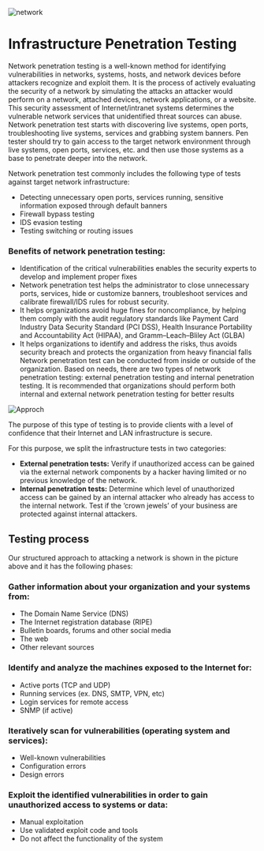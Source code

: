 ![network](https://www.cipherex.com/wp-content/uploads/2024/01/Conducting-a-Robust-Infrastructure-Security-Audit-A-Step-by-Step-Guide.png)

# Infrastructure Penetration Testing

Network penetration testing is a well-known method for identifying vulnerabilities in networks, systems, hosts, and network devices before attackers recognize and exploit them. It is the process of actively evaluating the security of a network by simulating the attacks an attacker would perform on a network, attached devices, network applications, or a website. This security assessment of Internet/intranet systems determines the vulnerable network services that unidentified threat sources can abuse. Network penetration test starts with discovering live systems, open ports, troubleshooting live systems, services and grabbing system banners. Pen tester should try to gain access to the target network environment through live systems, open ports, services, etc. and then use those systems as a base to penetrate deeper into the network.

Network penetration test commonly includes the following type of tests against target network infrastructure: 

- Detecting unnecessary open ports, services running, sensitive information exposed through default banners
- Firewall bypass testing
- IDS evasion testing
- Testing switching or routing issues

### Benefits of network penetration testing:

- Identification of the critical vulnerabilities enables the security experts to develop and implement proper fixes
- Network penetration test helps the administrator to close unnecessary ports, services, hide or customize banners, troubleshoot services and calibrate firewall/IDS rules for robust security.
- It helps organizations avoid huge fines for noncompliance, by helping them comply with the audit regulatory standards like Payment Card Industry Data Security Standard (PCI DSS), Health Insurance Portability and Accountability Act (HIPAA), and Gramm–Leach–Bliley Act (GLBA)
- It helps organizations to identify and address the risks, thus avoids security breach and protects the organization from heavy financial falls
Network penetration test can be conducted from inside or outside of the organization. Based on needs, there are two types of network penetration testing: external penetration testing and internal penetration testing. It is recommended that organizations should perform both internal and external network penetration testing for better results


![Approch](https://securitycafe.ro/wp-content/uploads/2015/01/infrastructure_testing1.png)

The purpose of this type of testing is to provide clients with a level of confidence that their Internet and LAN infrastructure is secure.

For this purpose, we split the infrastructure tests in two categories:

- **External penetration tests:** Verify if unauthorized access can be gained via the external network components by a hacker having limited or no previous knowledge of the network.
- **Internal penetration tests:** Determine which level of unauthorized access can be gained by an internal attacker who already has access to the internal network. Test if the ‘crown jewels’ of your business are protected against internal attackers.

## Testing process

Our structured approach to attacking a network is shown in the picture above and it has the following phases:

### Gather information about your organization and your systems from:

- The Domain Name Service (DNS)
- The Internet registration database (RIPE)
- Bulletin boards, forums and other social media
- The web
- Other relevant sources

### Identify and analyze the machines exposed to the Internet for:

- Active ports (TCP and UDP)
- Running services (ex. DNS, SMTP, VPN, etc)
- Login services for remote access
- SNMP (if active)

### Iteratively scan for vulnerabilities (operating system and services):

- Well-known vulnerabilities
- Configuration errors
- Design errors

### Exploit the identified vulnerabilities in order to gain unauthorized access to systems or data:

- Manual exploitation
- Use validated exploit code and tools
- Do not affect the functionality of the system
